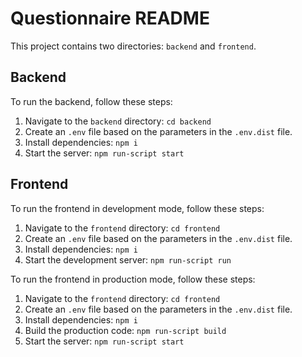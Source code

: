 # Questionnaire README

This project contains two directories: `backend` and `frontend`.

## Backend

To run the backend, follow these steps:
1. Navigate to the `backend` directory: `cd backend`
2. Create an `.env` file based on the parameters in the `.env.dist` file.
3. Install dependencies: `npm i`
4. Start the server: `npm run-script start`

## Frontend

To run the frontend in development mode, follow these steps:
1. Navigate to the `frontend` directory: `cd frontend`
2. Create an `.env` file based on the parameters in the `.env.dist` file.
3. Install dependencies: `npm i`
4. Start the development server: `npm run-script run`

To run the frontend in production mode, follow these steps:
1. Navigate to the `frontend` directory: `cd frontend`
2. Create an `.env` file based on the parameters in the `.env.dist` file.
3. Install dependencies: `npm i`
4. Build the production code: `npm run-script build`
5. Start the server: `npm run-script start`
